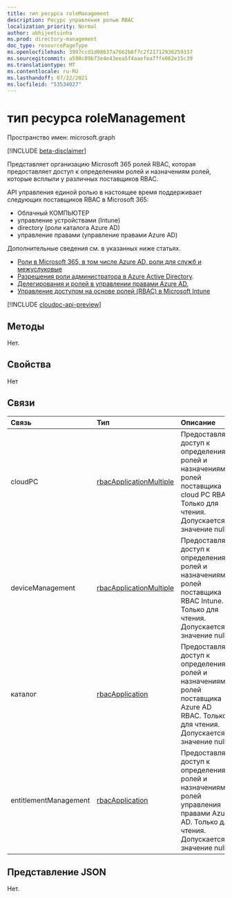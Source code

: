 ```yaml
---
title: тип ресурса roleManagement
description: Ресурс управления ролью RBAC
localization_priority: Normal
author: abhijeetsinha
ms.prod: directory-management
doc_type: resourcePageType
ms.openlocfilehash: 3997ccd1d08637a7662b6f7c2f21712936259337
ms.sourcegitcommit: a598c09b73e4e43eea5f4aaefea7ffe062e15c39
ms.translationtype: MT
ms.contentlocale: ru-RU
ms.lasthandoff: 07/22/2021
ms.locfileid: "53534027"
---
```

# <a name="rolemanagement-resource-type"></a>тип ресурса roleManagement

Пространство имен: microsoft.graph

[!INCLUDE [beta-disclaimer](../../includes/beta-disclaimer.md)]

Представляет организацию Microsoft 365 ролей RBAC, которая предоставляет доступ к определениям ролей и назначениям ролей, которые всплыли у различных поставщиков RBAC. 

API управления единой ролью в настоящее время поддерживает следующих поставщиков RBAC в Microsoft 365:
- Облачный КОМПЬЮТЕР 
- управление устройствами (Intune)
- directory (роли каталога Azure AD)
- управление правами (управление правами Azure AD)
 
Дополнительные сведения см. в указанных ниже статьях. 
* [Роли в Microsoft 365, в том числе Azure AD, роли для служб и межуслуковые](/azure/active-directory/roles/concept-understand-roles#how-azure-ad-roles-are-different-from-other-microsoft-365-roles) 
* [Разрешения роли администратора в Azure Active Directory](/azure/active-directory/users-groups-roles/directory-assign-admin-roles).
* [Делегирования и ролей в управлении правами Azure AD.](/azure/active-directory/governance/entitlement-management-delegate)
* [Управление доступом на основе ролей (RBAC) в Microsoft Intune](/mem/intune/fundamentals/role-based-access-control)

[!INCLUDE [cloudpc-api-preview](../../includes/cloudpc-api-preview.md)]

## <a name="methods"></a>Методы

Нет.

## <a name="properties"></a>Свойства

Нет

## <a name="relationships"></a>Связи

| Связь | Тип        | Описание |
|:-------------|:------------|:------------|
|cloudPC|[rbacApplicationMultiple](rbacapplicationmultiple.md)|Предоставляет доступ к определениям ролей и назначениям ролей поставщика cloud PC RBAC. Только для чтения. Допускается значение null.|
|deviceManagement|[rbacApplicationMultiple](rbacapplicationmultiple.md)| Предоставляет доступ к определениям ролей и назначениям ролей поставщика RBAC Intune. Только для чтения. Допускается значение null.|
|каталог|[rbacApplication](rbacapplication.md)|Предоставляет доступ к определениям ролей и назначениям ролей поставщика Azure AD RBAC. Только для чтения. Допускается значение null.|
|entitlementManagement|[rbacApplication](rbacapplication.md)| Предоставляет доступ к определениям ролей и назначениям ролей управления правами Azure AD. Только для чтения. Допускается значение null.|

## <a name="json-representation"></a>Представление JSON

Нет.

<!-- uuid: 16cd6b66-4b1a-43a1-adaf-3a886856ed98
2019-02-04 14:57:30 UTC -->
<!-- {
  "type": "#page.annotation",
  "description": "roleManagement resource",
  "keywords": "",
  "section": "documentation",
  "tocPath": ""
}-->
